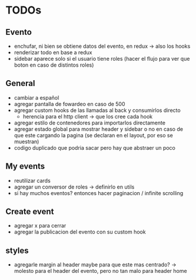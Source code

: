 # TODOs

## Evento

- enchufar, ni bien se obtiene datos del evento, en redux -> also los hooks
- renderizar todo en base a redux
- sidebar aparece solo si el usuario tiene roles (hacer el flujo para ver que boton en caso de distintos roles)

## General

- cambiar a español
- agregar pantalla de fowardeo en caso de 500
- agregar custom hooks de las llamadas al back y consumirlos directo
  - herencia para el http client -> que los cree cada hook
- agregar estilo de contenedores para importarlos directamente
- agregar estado global para mostrar header y sidebar o no en caso de que este cargando la pagina (se declaran en el layout, por eso se muestran)
- codigo duplicado que podria sacar pero hay que abstraer un poco

## My events

- reutilizar cards
- agregar un conversor de roles -> definirlo en utils
- si hay muchos eventos? entonces hacer paginacion / infinite scrolling

## Create event

- agregar x para cerrar
- agregar la publicacion del evento con su custom hook

## styles

- agregarle margin al header maybe para que este mas centrado? -> molesto para el header del evento, pero no tan malo para header home
